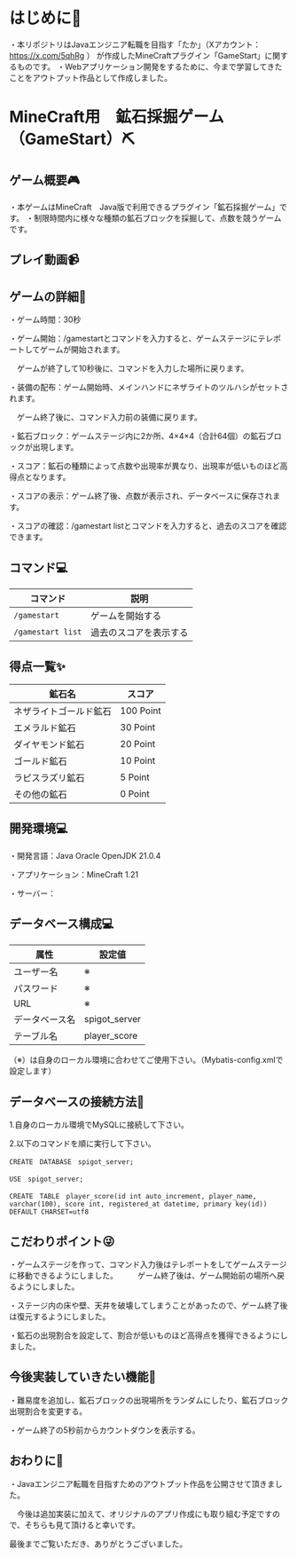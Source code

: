 # はじめに👨
・本リポジトリはJavaエンジニア転職を目指す「たか」（Xアカウント：https://x.com/5qhRg ） が作成したMineCraftプラグイン「GameStart」に関するものです。
・Webアプリケーション開発をするために、今まで学習してきたことをアウトプット作品として作成しました。

# MineCraft用　鉱石採掘ゲーム（GameStart）⛏
## ゲーム概要🎮
・本ゲームはMineCraft　Java版で利用できるプラグイン「鉱石採掘ゲーム」です。
・制限時間内に様々な種類の鉱石ブロックを採掘して、点数を競うゲームです。

## プレイ動画📹

## ゲームの詳細📝
・ゲーム時間：30秒

・ゲーム開始：/gamestartとコマンドを入力すると、ゲームステージにテレポートしてゲームが開始されます。

　ゲームが終了して10秒後に、コマンドを入力した場所に戻ります。

・装備の配布：ゲーム開始時、メインハンドにネザライトのツルハシがセットされます。

　ゲーム終了後に、コマンド入力前の装備に戻ります。

・鉱石ブロック：ゲームステージ内に2か所、4×4×4（合計64個）の鉱石ブロックが出現します。

・スコア：鉱石の種類によって点数や出現率が異なり、出現率が低いものほど高得点となります。

・スコアの表示：ゲーム終了後、点数が表示され、データベースに保存されます。

・スコアの確認：/gamestart listとコマンドを入力すると、過去のスコアを確認できます。

## コマンド💻

| コマンド | 説明 |
| ------- | ---- |
| `/gamestart` | ゲームを開始する |
| `/gamestart list` | 過去のスコアを表示する |

## 得点一覧✨

| 鉱石名 | スコア |
| ------ | ----- |
| ネザライトゴールド鉱石 | 100 Point |
| エメラルド鉱石 | 30 Point |
| ダイヤモンド鉱石 | 20 Point |
| ゴールド鉱石 | 10 Point |
| ラピスラズリ鉱石 | 5 Point |
| その他の鉱石 | 0 Point |

## 開発環境💻

・開発言語：Java Oracle OpenJDK 21.0.4

・アプリケーション：MineCraft 1.21

・サーバー：

## データベース構成💻

| 属性 | 設定値 |
| ----- | ----- |
| ユーザー名 | ※ |
| パスワード | ※ |
| URL | ※ |
| データベース名 | spigot_server |
| テーブル名 | player_score |
（※）は自身のローカル環境に合わせてご使用下さい。（Mybatis-config.xmlで設定します）

## データベースの接続方法📝

1.自身のローカル環境でMySQLに接続して下さい。

2.以下のコマンドを順に実行して下さい。

```
CREATE　DATABASE　spigot_server;
```

```
USE　spigot_server;
```

```
CREATE　TABLE　player_score(id int auto_increment, player_name, varchar(100), score int, registered_at datetime, primary key(id)) DEFAULT CHARSET=utf8
```

## こだわりポイント😜

・ゲームステージを作って、コマンド入力後はテレポートをしてゲームステージに移動できるようにしました。
　
　ゲーム終了後は、ゲーム開始前の場所へ戻るようにしました。

・ステージ内の床や壁、天井を破壊してしまうことがあったので、ゲーム終了後は復元するようにしました。

・鉱石の出現割合を設定して、割合が低いものほど高得点を獲得できるようにしました。

## 今後実装していきたい機能📝

・難易度を追加し、鉱石ブロックの出現場所をランダムにしたり、鉱石ブロック出現割合を変更する。

・ゲーム終了の5秒前からカウントダウンを表示する。

## おわりに👨
・Javaエンジニア転職を目指すためのアウトプット作品を公開させて頂きました。

　今後は追加実装に加えて、オリジナルのアプリ作成にも取り組む予定ですので、そちらも見て頂けると幸いです。

最後までご覧いただき、ありがとうございました。
